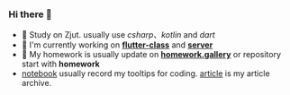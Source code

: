 ### Hi there 👋

<!--
**h1542462994/h1542462994** is a ✨ _special_ ✨ repository because its `README.md` (this file) appears on your GitHub profile.

Here are some ideas to get you started:

- 🔭 I’m currently working on ...
- 🌱 I’m currently learning ...
- 👯 I’m looking to collaborate on ...
- 🤔 I’m looking for help with ...
- 💬 Ask me about ...
- 📫 How to reach me: ...
- 😄 Pronouns: ...
- ⚡ Fun fact: ...
-->

- 🎫 Study on Zjut. usually use *csharp*、*kotlin* and *dart*
- 🛫 I'm currently working on [**flutter-class**](https://github.com/h1542462994/flutter-class) and [**server**](https://github.com/h1542462994/server)
- 🚀 My homework is usually update on [**homework.gallery**](https://github.com/h1542462994/homework.gallery) or repository start with **homework**
- [notebook](https://h1542462994.github.io/notebook) usually record my tooltips for coding. [article](https://h1542462994.github.io/article) is my article archive.
